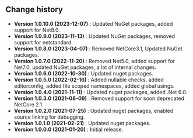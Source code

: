 Change history
--------------

* **Version 1.0.10.0 (2023-12-07)** : Updated NuGet packages, added support for Net8.0.
* **Version 1.0.9.0 (2023-11-13)** : Updated NuGet packages, removed support for netstandard.
* **Version 1.0.8.0 (2023-04-07)** : Removed NetCore3.1, Updated NuGet packages.
* **Version 1.0.7.0 (2022-11-20)** : Removed Net5.0, added support for Net7.0, updated NuGet packages, a lot of internal changes.
* **Version 1.0.6.0 (2022-10-30)** : Updated nuget packages.
* **Version 1.0.5.0 (2022-02-16)** : Added nullable checks, added editorconfig, added file scoped namespaces, added global usings.
* **Version 1.0.4.0 (2021-11-11)** : Updated nuget packages, added .Net 6.0.
* **Version 1.0.3.0 (2021-08-09)** : Removed support for soon deprecated NetCore 2.1.
* **Version 1.0.2.0 (2021-07-25)** : Updated nuget packages, enabled source linking for debugging.
* **Version 1.0.1.0 (2021-02-21)** : Updated nuget packages.
* **Version 1.0.0.0 (2021-01-20)** : Initial release.
